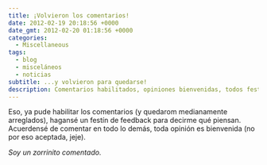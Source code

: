```yaml
---
title: ¡Volvieron los comentarios!
date: 2012-02-19 20:18:56 +0000
date_gmt: 2012-02-20 01:18:56 +0000
categories:
  - Miscellaneous
tags:
  - blog
  - misceláneos
  - noticias
subtitle: ...y volvieron para quedarse!
description: Comentarios habilitados, opiniones bienvenidas, todos festín de feedback.
---
```



Eso, ya pude habilitar los comentarios (y quedarom medianamente arreglados), hagansé un festín de feedback para decirme qué piensan. Acuerdensé de comentar en todo lo demás, toda opinión es bienvenida (no por eso aceptada, jeje).

_Soy un zorrinito comentado._
